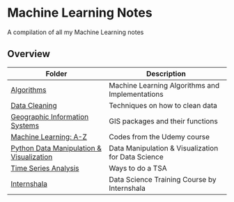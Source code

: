 # Machine Learning Notes

A compilation of all my Machine Learning notes

## Overview

| Folder                                                    | Description                                        |
| --------------------------------------------------------- | -------------------------------------------------- |
| [Algorithms](./Algorithms)                                | Machine Learning Algorithms and Implementations    |
| [Data Cleaning](./Data_Cleaning)                          | Techniques on how to clean data                    |
| [Geographic Information Systems](./GIS)                   | GIS packages and their functions                   |
| [Machine Learning: A-Z](./Machine_Learning_A-Z)           | Codes from the Udemy course                        |
| [Python Data Manipulation & Visualization](./Python-DM_V) | Data Manipulation & Visualization for Data Science |
| [Time Series Analysis](./Time_Series_Analysis)            | Ways to do a TSA                                   |
| [Internshala](./Internshala)                              | Data Science Training Course by Internshala        |
